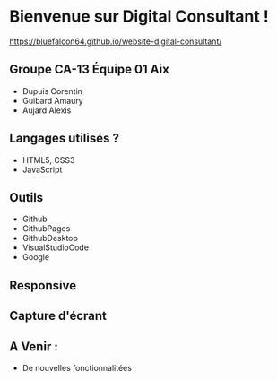# Bienvenue sur Digital Consultant !
https://bluefalcon64.github.io/website-digital-consultant/

## Groupe CA-13 Équipe 01 Aix
+ Dupuis Corentin
+ Guibard Amaury
+ Aujard Alexis
 
## Langages utilisés ?
+ HTML5, CSS3
+ JavaScript

## Outils
+ Github
+ GithubPages
+ GithubDesktop
+ VisualStudioCode
+ Google

## Responsive
## Capture d'écrant
## A Venir :
+ De nouvelles fonctionnalitées
